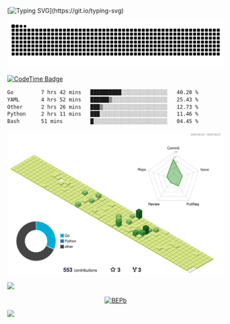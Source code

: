 [![Typing SVG](https://readme-typing-svg.demolab.com?font=JetBrains+Mono&duration=3000&center=true&vCenter=true&multiline=true&repeat=false&width=800&height=80&lines=Welcome+to+KevinMatt's+workshop;Do+not+go+gentle+into+that+good+night.)](https://git.io/typing-svg)

![snake-grid](https://raw.githubusercontent.com/kevinmatthe/kevinmatthe/output/github-contribution-grid-snake-dark.svg)

[![CodeTime Badge](https://img.shields.io/endpoint?style=flat-square&color=222&url=https%3A%2F%2Fapi.codetime.dev%2Fshield%3Fid%3D30418%26project%3D%26in=0)](https://codetime.dev)

<!--START_SECTION:waka-->

```txt
Go         7 hrs 42 mins   ██████████░░░░░░░░░░░░░░░   40.20 %
YAML       4 hrs 52 mins   ██████▒░░░░░░░░░░░░░░░░░░   25.43 %
Other      2 hrs 26 mins   ███▒░░░░░░░░░░░░░░░░░░░░░   12.73 %
Python     2 hrs 11 mins   ███░░░░░░░░░░░░░░░░░░░░░░   11.46 %
Bash       51 mins         █░░░░░░░░░░░░░░░░░░░░░░░░   04.45 %
```

<!--END_SECTION:waka-->

<!--   profile-green-animate -->
![](./profile-3d-contrib/profile-green-animate.svg)

<!--  2d history skills -->
<img src="https://cr-skills-chart-widget.azurewebsites.net/api/api?username=kevinmatthe" width="auto"></img>

<p align="center"> 
<a href="https://github.com/ryo-ma/github-profile-trophy"><img src="https://github-profile-trophy.vercel.app/?username=kevinmatthe" alt="BEPb" /></a>
</p>

<img src="https://cr-ss-service.azurewebsites.net/api/ScreenShot?widget=summary&username=kevinmatthe" width="auto"></img>
